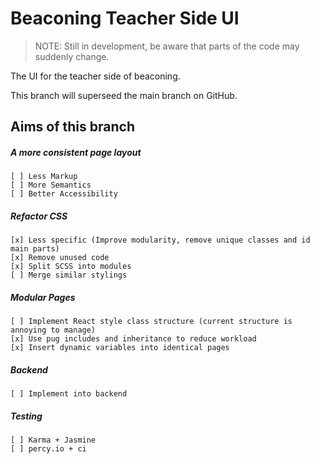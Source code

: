 # Beaconing Teacher Side UI

>NOTE: Still in development, be aware that parts of the code may suddenly change.

The UI for the teacher side of beaconing. 

This branch will superseed the main branch on GitHub.

## Aims of this branch 

##### A more consistent page layout
    [ ] Less Markup
    [ ] More Semantics 
    [ ] Better Accessibility

##### Refactor CSS
    [x] Less specific (Improve modularity, remove unique classes and id main parts)
    [x] Remove unused code
    [x] Split SCSS into modules
    [ ] Merge similar stylings

##### Modular Pages
    [ ] Implement React style class structure (current structure is annoying to manage) 
    [x] Use pug includes and inheritance to reduce workload
    [x] Insert dynamic variables into identical pages

##### Backend
    [ ] Implement into backend

##### Testing
    [ ] Karma + Jasmine
    [ ] percy.io + ci

